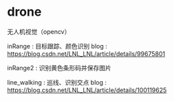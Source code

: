 # drone
无人机视觉（opencv）

inRange : 目标跟踪、颜色识别
          blog : https://blog.csdn.net/LNL_LNL/article/details/99675801

inRange2 : 识别黄色条形码并保存图片

line_walking : 巡线、识别交点
               blog : https://blog.csdn.net/LNL_LNL/article/details/100119625
               

